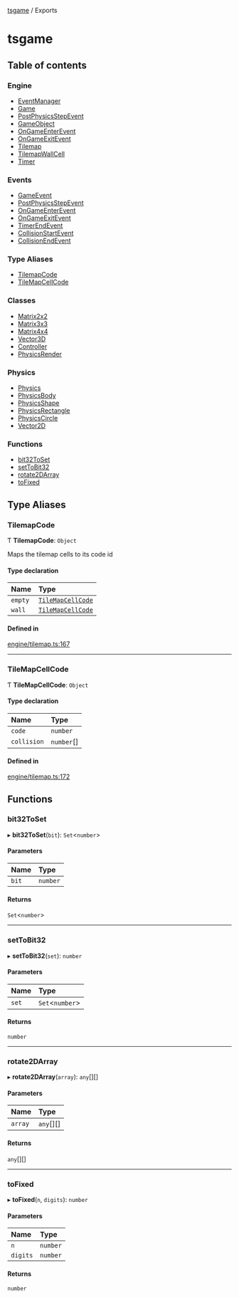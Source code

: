 [tsgame](README.md) / Exports

# tsgame

## Table of contents

### Engine

- [EventManager](classes/EventManager.md)
- [Game](classes/Game.md)
- [PostPhysicsStepEvent](classes/PostPhysicsStepEvent.md)
- [GameObject](classes/GameObject.md)
- [OnGameEnterEvent](classes/OnGameEnterEvent.md)
- [OnGameExitEvent](classes/OnGameExitEvent.md)
- [Tilemap](classes/Tilemap.md)
- [TilemapWallCell](classes/TilemapWallCell.md)
- [Timer](classes/Timer.md)

### Events

- [GameEvent](classes/GameEvent.md)
- [PostPhysicsStepEvent](classes/PostPhysicsStepEvent.md)
- [OnGameEnterEvent](classes/OnGameEnterEvent.md)
- [OnGameExitEvent](classes/OnGameExitEvent.md)
- [TimerEndEvent](classes/TimerEndEvent.md)
- [CollisionStartEvent](classes/CollisionStartEvent.md)
- [CollisionEndEvent](classes/CollisionEndEvent.md)

### Type Aliases

- [TilemapCode](modules.md#tilemapcode)
- [TileMapCellCode](modules.md#tilemapcellcode)

### Classes

- [Matrix2x2](classes/Matrix2x2.md)
- [Matrix3x3](classes/Matrix3x3.md)
- [Matrix4x4](classes/Matrix4x4.md)
- [Vector3D](classes/Vector3D.md)
- [Controller](classes/Controller.md)
- [PhysicsRender](classes/PhysicsRender.md)

### Physics

- [Physics](classes/Physics.md)
- [PhysicsBody](classes/PhysicsBody.md)
- [PhysicsShape](classes/PhysicsShape.md)
- [PhysicsRectangle](classes/PhysicsRectangle.md)
- [PhysicsCircle](classes/PhysicsCircle.md)
- [Vector2D](classes/Vector2D.md)

### Functions

- [bit32ToSet](modules.md#bit32toset)
- [setToBit32](modules.md#settobit32)
- [rotate2DArray](modules.md#rotate2darray)
- [toFixed](modules.md#tofixed)

## Type Aliases

### TilemapCode

Ƭ **TilemapCode**: `Object`

Maps the tilemap cells to its
code id

#### Type declaration

| Name | Type |
| :------ | :------ |
| `empty` | [`TileMapCellCode`](modules.md#tilemapcellcode) |
| `wall` | [`TileMapCellCode`](modules.md#tilemapcellcode) |

#### Defined in

[engine/tilemap.ts:167](https://github.com/ashleycheung/tsgame/blob/d6f12cc/src/engine/tilemap.ts#L167)

___

### TileMapCellCode

Ƭ **TileMapCellCode**: `Object`

#### Type declaration

| Name | Type |
| :------ | :------ |
| `code` | `number` |
| `collision` | `number`[] |

#### Defined in

[engine/tilemap.ts:172](https://github.com/ashleycheung/tsgame/blob/d6f12cc/src/engine/tilemap.ts#L172)

## Functions

### bit32ToSet

▸ **bit32ToSet**(`bit`): `Set`<`number`\>

#### Parameters

| Name | Type |
| :------ | :------ |
| `bit` | `number` |

#### Returns

`Set`<`number`\>

___

### setToBit32

▸ **setToBit32**(`set`): `number`

#### Parameters

| Name | Type |
| :------ | :------ |
| `set` | `Set`<`number`\> |

#### Returns

`number`

___

### rotate2DArray

▸ **rotate2DArray**(`array`): `any`[][]

#### Parameters

| Name | Type |
| :------ | :------ |
| `array` | `any`[][] |

#### Returns

`any`[][]

___

### toFixed

▸ **toFixed**(`n`, `digits`): `number`

#### Parameters

| Name | Type |
| :------ | :------ |
| `n` | `number` |
| `digits` | `number` |

#### Returns

`number`
